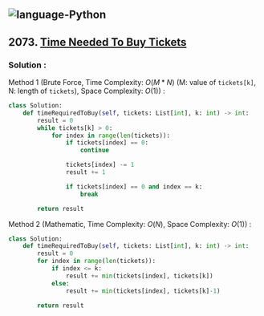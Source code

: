 ![language-Python](https://img.shields.io/badge/Python-ffd43b?style=for-the-badge&logo=PYTHON)
---

## 2073. [Time Needed To Buy Tickets](https://leetcode.com/problems/time-needed-to-buy-tickets)

### Solution :

Method 1 (Brute Force, Time Complexity: $O(M*N)$ (M: value of `tickets[k]`, N: length of `tickets`), Space Complexity: $O(1)$) :
```python
class Solution:
    def timeRequiredToBuy(self, tickets: List[int], k: int) -> int:
        result = 0
        while tickets[k] > 0:
            for index in range(len(tickets)):
                if tickets[index] == 0:
                    continue

                tickets[index] -= 1
                result += 1

                if tickets[index] == 0 and index == k:
                    break

        return result
```

Method 2 (Mathematic, Time Complexity: $O(N)$, Space Complexity: $O(1)$) :
```python
class Solution:
    def timeRequiredToBuy(self, tickets: List[int], k: int) -> int:
        result = 0
        for index in range(len(tickets)):
            if index <= k:
                result += min(tickets[index], tickets[k])
            else:
                result += min(tickets[index], tickets[k]-1)

        return result
```

